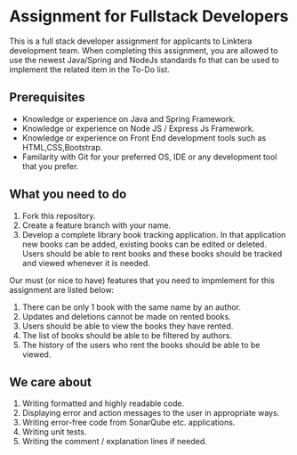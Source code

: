 # Assignment for Fullstack Developers 

This is a full stack developer assignment for applicants to Linktera development team.
When completing this assignment, you are allowed to use the newest Java/Spring and NodeJs standards fo that can be used to implement the related item in the To-Do list.

## Prerequisites

* Knowledge or experience on Java and Spring Framework.
* Knowledge or experience on Node JS / Express Js Framework.
* Knowledge or experience on Front End development tools such as HTML,CSS,Bootstrap.
* Familarity with Git for your preferred OS, IDE or any development tool that you prefer.

## What you need to do

1. Fork this repository.
2. Create a feature branch with your name.
3. Develop a complete library book tracking application. In that application new books can be added, existing books can be edited or deleted. Users should be able to rent books and these books should be tracked and viewed whenever it is needed.

Our must (or nice to have) features that you need to impmlement for this assignment are listed below: 

1) There can be only 1 book with the same name by an author.
2) Updates and deletions cannot be made on rented books.
3) Users should be able to view the books they have rented.
4) The list of books should be able to be filtered by authors.
5) The history of the users who rent the books should be able to be viewed.

## We care about

1) Writing formatted and highly readable code.
2) Displaying error and action messages to the user in appropriate ways.
3) Writing error-free code from SonarQube etc. applications.
4) Writing unit tests.
5) Writing the comment / explanation lines if needed. 
